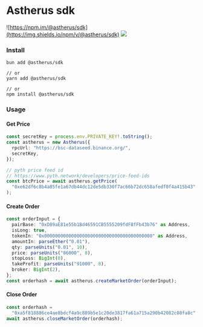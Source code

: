 # Astherus sdk

![https://npm.im/@astherus/sdk](https://img.shields.io/npm/v/@astherus/sdk)
![](https://snyk.io/test/github/mrdotparasyte/astherus-sdk/badge.svg)

### Install

```shell
bun add @astherus/sdk

// or
yarn add @astherus/sdk

// or
npm install @astherus/sdk
```

### Usage

#### Get Price

```typescript
const secretKey = process.env.PRIVATE_KEY!.toString();
const astherus = new Astherus({
  rpcUrl: "https://bsc-dataseed.binance.org/",
  secretKey,
});

// pyth price feed id
// https://www.pyth.network/developers/price-feed-ids
const btcPrice = await astherus.getPrice(
  "0xe62df6c8b4a85fe1a67db44dc12de5db330f7ac66b72dc658afedf0f4a415b43"
);
```

#### Create Order

```typescript
const orderInput = {
  pairBase: "0xD89aE81e55b1Bd46591CB5555209fdF8fFb43b76" as Address,
  isLong: true,
  tokenIn: "0x0000000000000000000000000000000000000000" as Address,
  amountIn: parseEther("0.01"),
  qty: parseUnits("0.01", 10),
  price: parseUnits("86000", 8),
  stopLoss: BigInt(0),
  takeProfit: parseUnits("91000", 8),
  broker: BigInt(2),
};
const orderhash = await astherus.createMarketOrder(orderInput);
```

#### Close Order

```typescript
const orderhash =
  "0xa5f818886ce4ae8bdcf4a9c889b5e1c20de3817fa61a715a290b42082c08fa8c";
await astherus.closeMarketOrder(orderhash);
```
